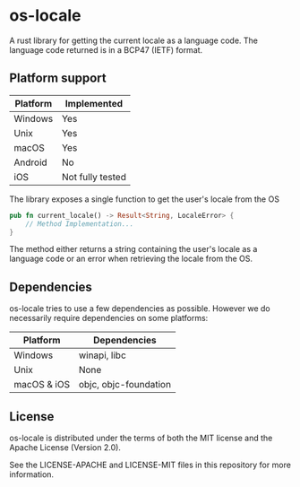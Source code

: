 # os-locale

A rust library for getting the current locale as a language code.
The language code returned is in a BCP47 (IETF) format.

## Platform support

| Platform  | Implemented      |
| -------   | ---              |
| Windows   | Yes              |
| Unix      | Yes              |
| macOS     | Yes              |
| Android   | No               |
| iOS       | Not fully tested |

The library exposes a single function to get the user's locale from the OS

```rust
pub fn current_locale() -> Result<String, LocaleError> {
    // Method Implementation...
}
```

The method either returns a string containing the user's locale as a language code or an error when retrieving the 
locale from the OS.

## Dependencies

os-locale tries to use a few dependencies as possible. However we do necessarily require dependencies on some platforms:

| Platform      | Dependencies          |
| ----------    | ------------          |
| Windows       | winapi, libc          |
| Unix          | None                  |
| macOS & iOS   | objc, objc-foundation	|

## License

os-locale is distributed under the terms of both the MIT license and the Apache License (Version 2.0).

See the LICENSE-APACHE and LICENSE-MIT files in this repository for more information.
